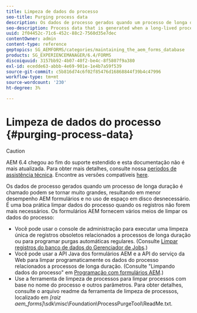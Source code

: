 ```yaml
---
title: Limpeza de dados do processo
seo-title: Purging process data
description: Os dados de processo gerados quando um processo de longa duração é chamado podem se tornar muito grandes, resultando em menor desempenho AEM formulários e no uso de espaço em disco desnecessário. Veja como você pode limpar os dados do processo.
seo-description: Process data that is generated when a long-lived process is invoked can become too large, resulting in lower AEM forms performance and the use of unnecessary disk space. See how you can purge process data.
uuid: 2f04452c-71c6-452c-88c2-7560d35e7dec
contentOwner: admin
content-type: reference
geptopics: SG_AEMFORMS/categories/maintaining_the_aem_forms_database
products: SG_EXPERIENCEMANAGER/6.4/FORMS
discoiquuid: 3157bb92-4b07-40f2-be4c-8f5807f9a380
exl-id: ecedde63-abbb-4e69-901e-1e4b7a59f539
source-git-commit: c5b816d74c6f02f85476d16868844f39b4c47996
workflow-type: tm+mt
source-wordcount: '230'
ht-degree: 3%

---
```


# Limpeza de dados do processo {#purging-process-data}

>[!CAUTION]
>
>AEM 6.4 chegou ao fim do suporte estendido e esta documentação não é mais atualizada. Para obter mais detalhes, consulte nossa [períodos de assistência técnica](https://helpx.adobe.com/br/support/programs/eol-matrix.html). Encontre as versões compatíveis [here](https://experienceleague.adobe.com/docs/).

Os dados de processo gerados quando um processo de longa duração é chamado podem se tornar muito grandes, resultando em menor desempenho AEM formulários e no uso de espaço em disco desnecessário. É uma boa prática limpar dados do processo quando os registros não forem mais necessários. Os formulários AEM fornecem vários meios de limpar os dados do processo:

* Você pode usar o console de administração para executar uma limpeza única de registros obsoletos relacionados a processos de longa duração ou para programar purgas automáticas regulares. (Consulte [Limpar registros do banco de dados do Gerenciador de Jobs](/help/forms/using/admin-help/purge-records-job-manager-database.md#purge-records-from-the-job-manager-database).)
* Você pode usar a API Java dos formulários AEM e a API do serviço da Web para limpar programaticamente os dados do processo relacionados a processos de longa duração. (Consulte &quot;Limpando dados do processo&quot; em [Programação com formulários AEM](https://www.adobe.com/go/learn_aemforms_programming_63).)
* Use a ferramenta de limpeza de processos para limpar processos com base no nome do processo e outros parâmetros. Para obter detalhes, consulte o arquivo readme da ferramenta de limpeza de processos, localizado em *[raiz aem_forms]*\sdk\misc\Foundation\ProcessPurgeTool\ReadMe.txt.
